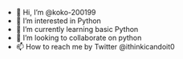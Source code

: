 - 👋 Hi, I’m @koko-200199
- 👀 I’m interested in Python
- 🌱 I’m currently learning basic Python
- 💞️ I’m looking to collaborate on python
- 📫 How to reach me by Twitter @ithinkicandoit0

<!---
koko-200199/koko-200199 is a ✨ special ✨ repository because its `README.md` (this file) appears on your GitHub profile.
You can click the Preview link to take a look at your changes.
--->
